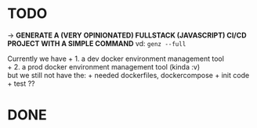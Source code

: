 # TODO
-> **GENERATE A (VERY OPINIONATED) FULLSTACK (JAVASCRIPT) CI/CD PROJECT
    WITH A SIMPLE COMMAND** 
    vd: `genz --full ` 

Currently we have 
    + 1. a dev docker environment management tool  
    + 2. a prod docker environment management tool (kinda :v)  
    but we still not have the:
        + needed dockerfiles, dockercompose
        + init code  
        + test ?? 


# DONE 
